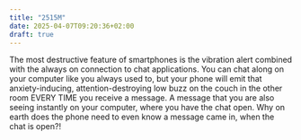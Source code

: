 ```yaml
---
title: "2515M"
date: 2025-04-07T09:20:36+02:00
draft: true
---
```


The most destructive feature of smartphones is the vibration alert combined with the always on connection to chat applications. You can chat along on your computer like you always used to, but your phone will emit that anxiety-inducing, attention-destroying low buzz on the couch in the other room EVERY TIME you receive a message. A message that you are also seeing instantly on your computer, where you have the chat open. Why on earth does the phone need to even know a message came in, when the chat is open?!
